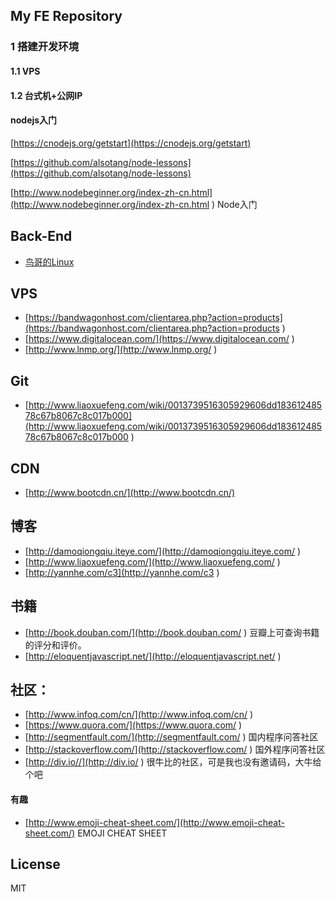## My FE Repository

### 1 搭建开发环境

#### 1.1 VPS

#### 1.2 台式机+公网IP



#### nodejs入门

[https://cnodejs.org/getstart](https://cnodejs.org/getstart)

[https://github.com/alsotang/node-lessons](https://github.com/alsotang/node-lessons)

[http://www.nodebeginner.org/index-zh-cn.html](http://www.nodebeginner.org/index-zh-cn.html ) Node入门

## Back-End

* [鸟哥的Linux](http://vbird.dic.ksu.edu.tw/linux_basic/linux_basic.php )

## VPS

* [https://bandwagonhost.com/clientarea.php?action=products](https://bandwagonhost.com/clientarea.php?action=products )
* [https://www.digitalocean.com/](https://www.digitalocean.com/ )
* [http://www.lnmp.org/](http://www.lnmp.org/ )

## Git

* [http://www.liaoxuefeng.com/wiki/0013739516305929606dd18361248578c67b8067c8c017b000](http://www.liaoxuefeng.com/wiki/0013739516305929606dd18361248578c67b8067c8c017b000 )

## CDN

* [http://www.bootcdn.cn/](http://www.bootcdn.cn/)

## 博客

* [http://damoqiongqiu.iteye.com/](http://damoqiongqiu.iteye.com/ )
* [http://www.liaoxuefeng.com/](http://www.liaoxuefeng.com/ )
* [http://yannhe.com/c3](http://yannhe.com/c3 )

## 书籍

* [http://book.douban.com/](http://book.douban.com/ ) 豆瓣上可查询书籍的评分和评价。
* [http://eloquentjavascript.net/](http://eloquentjavascript.net/ )

## 社区：

* [http://www.infoq.com/cn/](http://www.infoq.com/cn/ )
* [https://www.quora.com/](https://www.quora.com/ )
* [http://segmentfault.com/](http://segmentfault.com/ ) 国内程序问答社区
* [http://stackoverflow.com/](http://stackoverflow.com/ ) 国外程序问答社区
* [http://div.io//](http://div.io/ ) 很牛比的社区，可是我也没有邀请码，大牛给个吧

#### 有趣

+ [http://www.emoji-cheat-sheet.com/](http://www.emoji-cheat-sheet.com/) EMOJI CHEAT SHEET

## License

MIT